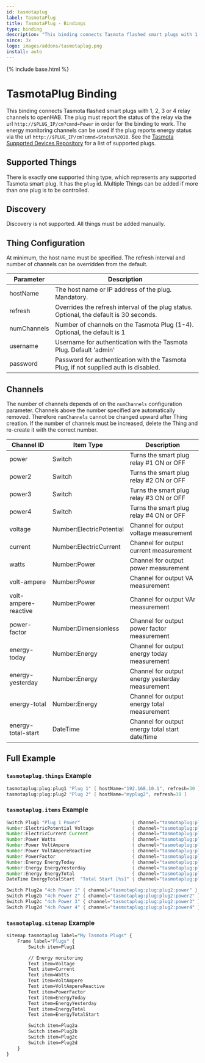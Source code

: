 ```yaml
---
id: tasmotaplug
label: TasmotaPlug
title: TasmotaPlug - Bindings
type: binding
description: "This binding connects Tasmota flashed smart plugs with 1, 2, 3 or 4 relay channels to openHAB."
since: 3x
logo: images/addons/tasmotaplug.png
install: auto
---
```


<!-- Attention authors: Do not edit directly. Please add your changes to the appropriate source repository -->

{% include base.html %}

# TasmotaPlug Binding

<AddonLogo />

This binding connects Tasmota flashed smart plugs with 1, 2, 3 or 4 relay channels to openHAB.
The plug must report the status of the relay via the url `http://$PLUG_IP/cm?cmnd=Power` in order for the binding to work.
The energy monitoring channels can be used if the plug reports energy status via the url `http://$PLUG_IP/cm?cmnd=Status%2010`.
See the [Tasmota Supported Devices Repository](https://templates.blakadder.com/plug.html) for a list of supported plugs.

## Supported Things

There is exactly one supported thing type, which represents any supported Tasmota smart plug.
It has the `plug` id.
Multiple Things can be added if more than one plug is to be controlled.

## Discovery

Discovery is not supported. All things must be added manually.

## Thing Configuration

At minimum, the host name must be specified.
The refresh interval and number of channels can be overridden from the default.

| Parameter   | Description                                                                             |
|-------------|-----------------------------------------------------------------------------------------|
| hostName    | The host name or IP address of the plug. Mandatory.                                     |
| refresh     | Overrides the refresh interval of the plug status. Optional, the default is 30 seconds. |
| numChannels | Number of channels on the Tasmota Plug (1-4). Optional, the default is 1                |
| username    | Username for authentication with the Tasmota Plug. Default 'admin'                      |
| password    | Password for authentication with the Tasmota Plug, if not supplied auth is disabled.    |

## Channels

The number of channels depends of on the `numChannels` configuration parameter.
Channels above the number specified are automatically removed.
Therefore `numChannels` cannot be changed upward after Thing creation.
If the number of channels must be increased, delete the Thing and re-create it with the correct number.

| Channel ID           | Item Type                | Description                                     |
|----------------------|--------------------------|-------------------------------------------------|
| power                | Switch                   | Turns the smart plug relay #1 ON or OFF         |
| power2               | Switch                   | Turns the smart plug relay #2 ON or OFF         |
| power3               | Switch                   | Turns the smart plug relay #3 ON or OFF         |
| power4               | Switch                   | Turns the smart plug relay #4 ON or OFF         |
| voltage              | Number:ElectricPotential | Channel for output voltage measurement          |
| current              | Number:ElectricCurrent   | Channel for output current measurement          |
| watts                | Number:Power             | Channel for output power measurement            |
| volt-ampere          | Number:Power             | Channel for output VA measurement               |
| volt-ampere-reactive | Number:Power             | Channel for output VAr measurement              |
| power-factor         | Number:Dimensionless     | Channel for output power factor measurement     |
| energy-today         | Number:Energy            | Channel for output energy today measurement     |
| energy-yesterday     | Number:Energy            | Channel for output energy yesterday measurement |
| energy-total         | Number:Energy            | Channel for output energy total measurement     |
| energy-total-start   | DateTime                 | Channel for output energy total start date/time |

## Full Example

### `tasmotaplug.things` Example

```java
tasmotaplug:plug:plug1 "Plug 1" [ hostName="192.168.10.1", refresh=30 ]
tasmotaplug:plug:plug2 "Plug 2" [ hostName="myplug2", refresh=30 ]
```

### `tasmotaplug.items` Example

```java
Switch Plug1 "Plug 1 Power"                   { channel="tasmotaplug:plug:plug1:power" }
Number:ElectricPotential Voltage              { channel="tasmotaplug:plug:plug1:voltage" }
Number:ElectricCurrent Current                { channel="tasmotaplug:plug:plug1:current" }
Number:Power Watts                            { channel="tasmotaplug:plug:plug1:watts" }
Number:Power VoltAmpere                       { channel="tasmotaplug:plug:plug1:volt-ampere" }
Number:Power VoltAmpereReactive               { channel="tasmotaplug:plug:plug1:volt-ampere-reactive" }
Number PowerFactor                            { channel="tasmotaplug:plug:plug1:power-factor" }
Number:Energy EnergyToday                     { channel="tasmotaplug:plug:plug1:energy-today" }
Number:Energy EnergyYesterday                 { channel="tasmotaplug:plug:plug1:energy-yesterday" }
Number:Energy EnergyTotal                     { channel="tasmotaplug:plug:plug1:energy-total" }
DateTime EnergyTotalStart  "Total Start [%s]" { channel="tasmotaplug:plug:plug1:energy-total-start" }

Switch Plug2a "4ch Power 1" { channel="tasmotaplug:plug:plug2:power" }
Switch Plug2b "4ch Power 2" { channel="tasmotaplug:plug:plug2:power2" }
Switch Plug2c "4ch Power 3" { channel="tasmotaplug:plug:plug2:power3" }
Switch Plug2d "4ch Power 4" { channel="tasmotaplug:plug:plug2:power4" }
```

### `tasmotaplug.sitemap` Example

```perl
sitemap tasmotaplug label="My Tasmota Plugs" {
    Frame label="Plugs" {
        Switch item=Plug1

        // Energy monitoring
        Text item=Voltage
        Text item=Current
        Text item=Watts
        Text item=VoltAmpere
        Text item=VoltAmpereReactive
        Text item=PowerFactor
        Text item=EnergyToday
        Text item=EnergyYesterday
        Text item=EnergyTotal
        Text item=EnergyTotalStart

        Switch item=Plug2a
        Switch item=Plug2b
        Switch item=Plug2c
        Switch item=Plug2d
    }
}
```

